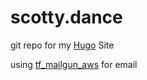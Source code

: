 # scotty.dance

git repo for my [Hugo](https://gohugo.io) Site 

using [tf_mailgun_aws](https://github.com/samstav/tf_mailgun_aws) for email

